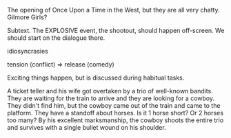 The opening of Once Upon a Time in the West, but they are all very chatty. Gilmore Girls?

Subtext. The EXPLOSIVE event, the shootout, should happen off-screen. We should start on the dialogue there. 

idiosyncrasies

tension (conflict) ⇒ release (comedy)

Exciting things happen, but is discussed during habitual tasks.

A ticket teller and his wife got overtaken by a trio of well-known bandits. They are waiting for the train to arrive and they are looking for a cowboy. They didn't find him, but the cowboy came out of the train and came to the platform. They have a standoff about horses. Is it 1 horse short? Or 2 horses too many? By his excellent marksmanship, the cowboy shoots the entire trio and survives with a single bullet wound on his shoulder.